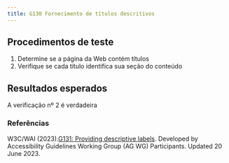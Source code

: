 ```yaml
---
title: G130 Fornecimento de títulos descritivos
---
```


## Procedimentos de teste

1. Determine se a página da Web contém títulos
2. Verifique se cada título identifica sua seção do conteúdo

## Resultados esperados
A verificação nº 2 é verdadeira

### Referências

W3C/WAI (2023).[G131: Providing descriptive labels](https://www.w3.org/WAI/WCAG21/Techniques/general/G131). Developed by Accessibility Guidelines Working Group (AG WG) Participants. Updated 20 June 2023.